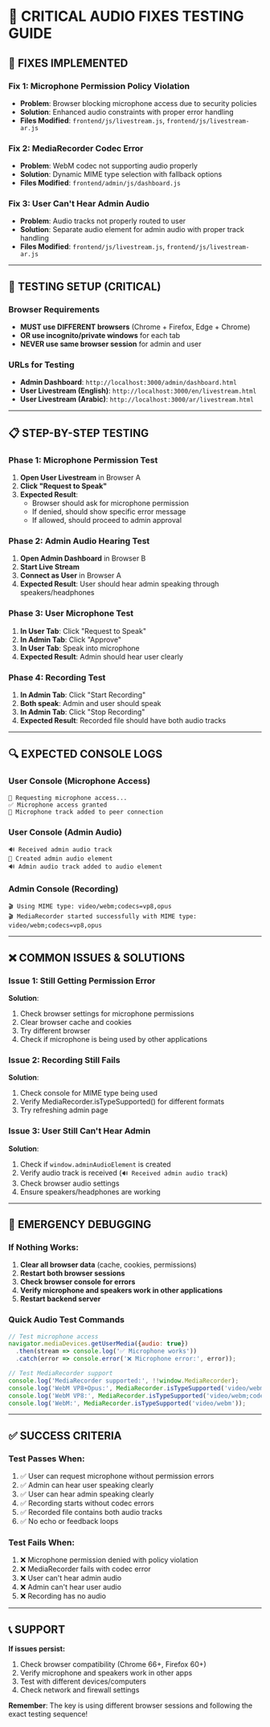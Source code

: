 # 🚨 CRITICAL AUDIO FIXES TESTING GUIDE

## **🔧 FIXES IMPLEMENTED**

### **Fix 1: Microphone Permission Policy Violation**
- **Problem**: Browser blocking microphone access due to security policies
- **Solution**: Enhanced audio constraints with proper error handling
- **Files Modified**: `frontend/js/livestream.js`, `frontend/js/livestream-ar.js`

### **Fix 2: MediaRecorder Codec Error**
- **Problem**: WebM codec not supporting audio properly
- **Solution**: Dynamic MIME type selection with fallback options
- **Files Modified**: `frontend/admin/js/dashboard.js`

### **Fix 3: User Can't Hear Admin Audio**
- **Problem**: Audio tracks not properly routed to user
- **Solution**: Separate audio element for admin audio with proper track handling
- **Files Modified**: `frontend/js/livestream.js`, `frontend/js/livestream-ar.js`

---

## **🧪 TESTING SETUP (CRITICAL)**

### **Browser Requirements**
- **MUST use DIFFERENT browsers** (Chrome + Firefox, Edge + Chrome)
- **OR use incognito/private windows** for each tab
- **NEVER use same browser session** for admin and user

### **URLs for Testing**
- **Admin Dashboard**: `http://localhost:3000/admin/dashboard.html`
- **User Livestream (English)**: `http://localhost:3000/en/livestream.html`
- **User Livestream (Arabic)**: `http://localhost:3000/ar/livestream.html`

---

## **📋 STEP-BY-STEP TESTING**

### **Phase 1: Microphone Permission Test**
1. **Open User Livestream** in Browser A
2. **Click "Request to Speak"**
3. **Expected Result**: 
   - Browser should ask for microphone permission
   - If denied, should show specific error message
   - If allowed, should proceed to admin approval

### **Phase 2: Admin Audio Hearing Test**
1. **Open Admin Dashboard** in Browser B
2. **Start Live Stream**
3. **Connect as User** in Browser A
4. **Expected Result**: User should hear admin speaking through speakers/headphones

### **Phase 3: User Microphone Test**
1. **In User Tab**: Click "Request to Speak"
2. **In Admin Tab**: Click "Approve"
3. **In User Tab**: Speak into microphone
4. **Expected Result**: Admin should hear user clearly

### **Phase 4: Recording Test**
1. **In Admin Tab**: Click "Start Recording"
2. **Both speak**: Admin and user should speak
3. **In Admin Tab**: Click "Stop Recording"
4. **Expected Result**: Recorded file should have both audio tracks

---

## **🔍 EXPECTED CONSOLE LOGS**

### **User Console (Microphone Access)**
```
🎤 Requesting microphone access...
✅ Microphone access granted
🎤 Microphone track added to peer connection
```

### **User Console (Admin Audio)**
```
🔊 Received admin audio track
🎵 Created admin audio element
🔊 Admin audio track added to audio element
```

### **Admin Console (Recording)**
```
🎬 Using MIME type: video/webm;codecs=vp8,opus
🎬 MediaRecorder started successfully with MIME type: video/webm;codecs=vp8,opus
```

---

## **❌ COMMON ISSUES & SOLUTIONS**

### **Issue 1: Still Getting Permission Error**
**Solution**: 
1. Check browser settings for microphone permissions
2. Clear browser cache and cookies
3. Try different browser
4. Check if microphone is being used by other applications

### **Issue 2: Recording Still Fails**
**Solution**:
1. Check console for MIME type being used
2. Verify MediaRecorder.isTypeSupported() for different formats
3. Try refreshing admin page

### **Issue 3: User Still Can't Hear Admin**
**Solution**:
1. Check if `window.adminAudioElement` is created
2. Verify audio track is received (`🔊 Received admin audio track`)
3. Check browser audio settings
4. Ensure speakers/headphones are working

---

## **🚨 EMERGENCY DEBUGGING**

### **If Nothing Works:**
1. **Clear all browser data** (cache, cookies, permissions)
2. **Restart both browser sessions**
3. **Check browser console for errors**
4. **Verify microphone and speakers work in other applications**
5. **Restart backend server**

### **Quick Audio Test Commands**
```javascript
// Test microphone access
navigator.mediaDevices.getUserMedia({audio: true})
  .then(stream => console.log('✅ Microphone works'))
  .catch(error => console.error('❌ Microphone error:', error));

// Test MediaRecorder support
console.log('MediaRecorder supported:', !!window.MediaRecorder);
console.log('WebM VP8+Opus:', MediaRecorder.isTypeSupported('video/webm;codecs=vp8,opus'));
console.log('WebM VP8:', MediaRecorder.isTypeSupported('video/webm;codecs=vp8'));
console.log('WebM:', MediaRecorder.isTypeSupported('video/webm'));
```

---

## **✅ SUCCESS CRITERIA**

### **Test Passes When:**
1. ✅ User can request microphone without permission errors
2. ✅ Admin can hear user speaking clearly
3. ✅ User can hear admin speaking clearly
4. ✅ Recording starts without codec errors
5. ✅ Recorded file contains both audio tracks
6. ✅ No echo or feedback loops

### **Test Fails When:**
1. ❌ Microphone permission denied with policy violation
2. ❌ MediaRecorder fails with codec error
3. ❌ User can't hear admin audio
4. ❌ Admin can't hear user audio
5. ❌ Recording has no audio

---

## **📞 SUPPORT**

**If issues persist:**
1. Check browser compatibility (Chrome 66+, Firefox 60+)
2. Verify microphone and speakers work in other apps
3. Test with different devices/computers
4. Check network and firewall settings

**Remember**: The key is using different browser sessions and following the exact testing sequence!
